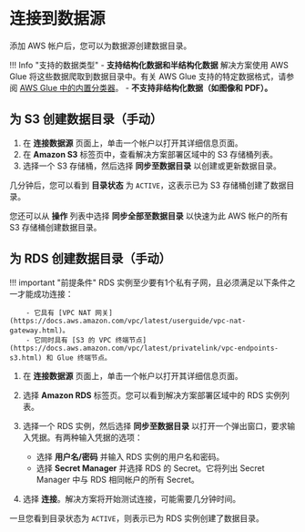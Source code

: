 # 连接到数据源
添加 AWS 帐户后，您可以为数据源创建数据目录。

!!! Info "支持的数据类型"
    - **支持结构化数据和半结构化数据** 解决方案使用 AWS Glue 将这些数据爬取到数据目录中。有关 AWS Glue 支持的特定数据格式，请参阅 [AWS Glue 中的内置分类器](https://docs.aws.amazon.com/glue/latest/dg/add-classifier.html)。
    - **不支持非结构化数据（如图像和 PDF）。**

## 为 S3 创建数据目录（手动）

1. 在 **连接数据源** 页面上，单击一个帐户以打开其详细信息页面。
2. 在 **Amazon S3** 标签页中，查看解决方案部署区域中的 S3 存储桶列表。
3. 选择一个 S3 存储桶，然后选择 **同步至数据目录** 以创建或更新数据目录。

几分钟后，您可以看到 **目录状态** 为 `ACTIVE`，这表示已为 S3 存储桶创建了数据目录。

您还可以从 **操作** 列表中选择 **同步全部至数据目录** 以快速为此 AWS 帐户的所有 S3 存储桶创建数据目录。


## 为 RDS 创建数据目录（手动）

!!! important "前提条件"
        RDS 实例至少要有1个私有子网，且必须满足以下条件之一才能成功连接：
        
        - 它具有 [VPC NAT 网关](https://docs.aws.amazon.com/vpc/latest/userguide/vpc-nat-gateway.html)。
        - 它同时具有 [S3 的 VPC 终端节点](https://docs.aws.amazon.com/vpc/latest/privatelink/vpc-endpoints-s3.html) 和 Glue 终端节点。

1. 在 **连接数据源** 页面上，单击一个帐户以打开其详细信息页面。
2. 选择 **Amazon RDS** 标签页。您可以看到解决方案部署区域中的 RDS 实例列表。
3. 选择一个 RDS 实例，然后选择 **同步至数据目录** 以打开一个弹出窗口，要求输入凭据。有两种输入凭据的选项：
    - 选择 **用户名/密码** 并输入 RDS 实例的用户名和密码。
    - 选择 **Secret Manager** 并选择 RDS 的 Secret。它将列出 Secret Manager 中与 RDS 相同帐户的所有 Secret。

4. 选择 **连接**。解决方案将开始测试连接，可能需要几分钟时间。

一旦您看到目录状态为 `ACTIVE`，则表示已为 RDS 实例创建了数据目录。